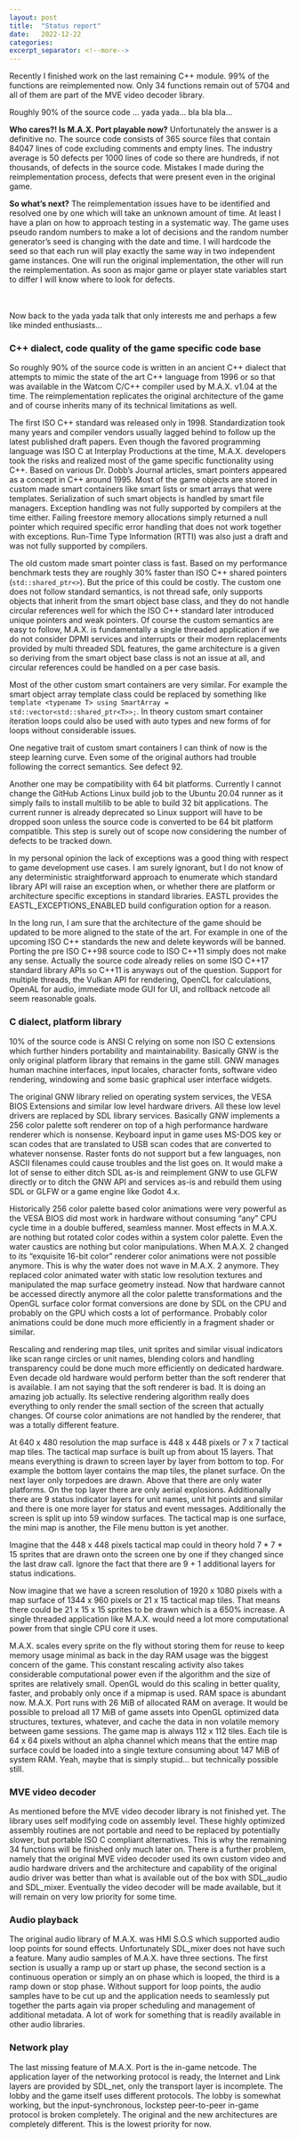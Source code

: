 ```yaml
---
layout: post
title:  "Status report"
date:   2022-12-22
categories:
excerpt_separator: <!--more-->
---
```

<!--more-->
Recently I finished work on the last remaining C++ module. 99% of the functions are reimplemented now. Only 34 functions remain out of 5704 and all of them are part of the MVE video decoder library.

Roughly 90% of the source code … yada yada… bla bla bla…

**Who cares?! Is M.A.X. Port playable now?** Unfortunately the answer is a definitive no. The source code consists of 365 source files that contain 84047 lines of code excluding comments and empty lines. The industry average is 50 defects per 1000 lines of code so there are hundreds, if not thousands, of defects in the source code. Mistakes I made during the reimplementation process, defects that were present even in the original game.

**So what’s next?** The reimplementation issues have to be identified and resolved one by one which will take an unknown amount of time. At least I have a plan on how to approach testing in a systematic way. The game uses pseudo random numbers to make a lot of decisions and the random number generator’s seed is changing with the date and time. I will hardcode the seed so that each run will play exactly the same way in two independent game instances. One will run the original implementation, the other will run the reimplementation. As soon as major game or player state variables start to differ I will know where to look for defects.
<br>
<br>
<br>

Now back to the yada yada talk that only interests me and perhaps a few like minded enthusiasts…

### **C++ dialect, code quality of the game specific code base**

So roughly 90% of the source code is written in an ancient C++ dialect that attempts to mimic the state of the art C++ language from 1996 or so that was available in the Watcom C/C++ compiler used by M.A.X. v1.04 at the time. The reimplementation replicates the original architecture of the game and of course inherits many of its technical limitations as well.

The first ISO C++ standard was released only in 1998. Standardization took many years and compiler vendors usually lagged behind to follow up the latest published draft papers. Even though the favored programming language was ISO C at Interplay Productions at the time, M.A.X. developers took the risks and realized most of the game specific functionality using C++. Based on various Dr. Dobb’s Journal articles, smart pointers appeared as a concept in C++ around 1995. Most of the game objects are stored in custom made smart containers like smart lists or smart arrays that were templates. Serialization of such smart objects is handled by smart file managers. Exception handling was not fully supported by compilers at the time either. Failing freestore memory allocations simply returned a null pointer which required specific error handling that does not work together with exceptions. Run-Time Type Information (RTTI) was also just a draft and was not fully supported by compilers.

The old custom made smart pointer class is fast. Based on my performance benchmark tests they are roughly 30% faster than ISO C++ shared pointers (`std::shared_ptr<>`). But the price of this could be costly. The custom one does not follow standard semantics, is not thread safe, only supports objects that inherit from the smart object base class, and they do not handle circular references well for which the ISO C++ standard later introduced unique pointers and weak pointers. Of course the custom semantics are easy to follow, M.A.X. is fundamentally a single threaded application if we do not consider DPMI services and interrupts or their modern replacements provided by multi threaded SDL features, the game architecture is a given so deriving from the smart object base class is not an issue at all, and circular references could be handled on a per case basis.

Most of the other custom smart containers are very similar. For example the smart object array template class could be replaced by something like `template <typename T> using SmartArray = std::vector<std::shared_ptr<T>>;`. In theory custom smart container iteration loops could also be used with auto types and new forms of for loops without considerable issues.

One negative trait of custom smart containers I can think of now is the steep learning curve. Even some of the original authors had trouble following the correct semantics. See defect 92.

Another one may be compatibility with 64 bit platforms. Currently I cannot change the GitHub Actions Linux build job to the Ubuntu 20.04 runner as it simply fails to install multilib to be able to build 32 bit applications. The current runner is already deprecated so Linux support will have to be dropped soon unless the source code is converted to be 64 bit platform compatible. This step is surely out of scope now considering the number of defects to be tracked down.

In my personal opinion the lack of exceptions was a good thing with respect to game development use cases. I am surely ignorant, but I do not know of any deterministic straightforward approach to enumerate which standard library API will raise an exception when, or whether there are platform or architecture specific exceptions in standard libraries. EASTL provides the EASTL_EXCEPTIONS_ENABLED build configuration option for a reason.

In the long run, I am sure that the architecture of the game should be updated to be more aligned to the state of the art. For example in one of the upcoming ISO C++ standards the new and delete keywords will be banned. Porting the pre ISO C++98 source code to ISO C++11 simply does not make any sense. Actually the source code already relies on some ISO C++17 standard library APIs so C++11 is anyways out of the question. Support for multiple threads, the Vulkan API for rendering, OpenCL for calculations, OpenAL for audio, immediate mode GUI for UI, and rollback netcode all seem reasonable goals.

### **C dialect, platform library**
10% of the source code is ANSI C relying on some non ISO C extensions which further hinders portability and maintainability. Basically GNW is the only original platform library that remains in the game still. GNW manages human machine interfaces, input locales, character fonts, software video rendering, windowing and some basic graphical user interface widgets.

The original GNW library relied on operating system services, the VESA BIOS Extensions and similar low level hardware drivers. All these low level drivers are replaced by SDL library services. Basically GNW implements a 256 color palette soft renderer on top of a high performance hardware renderer which is nonsense. Keyboard input in game uses MS-DOS key or scan codes that are translated to USB scan codes that are converted to whatever nonsense. Raster fonts do not support but a few languages, non ASCII filenames could cause troubles and the list goes on.
It would make a lot of sense to either ditch SDL as-is and reimplement GNW to use GLFW directly or to ditch the GNW API and services as-is and rebuild them using SDL or GLFW or a game engine like Godot 4.x.

Historically 256 color palette based color animations were very powerful as the VESA BIOS did most work in hardware without consuming “any” CPU cycle time in a double buffered, seamless manner. Most effects in M.A.X. are nothing but rotated color codes within a system color palette. Even the water caustics are nothing but color manipulations. When M.A.X. 2 changed to its “exquisite 16-bit color” renderer color animations were not possible anymore. This is why the water does not wave in M.A.X. 2 anymore. They replaced color animated water with static low resolution textures and manipulated the map surface geometry instead. Now that hardware cannot be accessed directly anymore all the color palette transformations and the OpenGL surface color format conversions are done by SDL on the CPU and probably on the GPU which costs a lot of performance. Probably color animations could be done much more efficiently in a fragment shader or similar.

Rescaling and rendering map tiles, unit sprites and similar visual indicators like scan range circles or unit names, blending colors and handling transparency could be done much more efficiently on dedicated hardware. Even decade old hardware would perform better than the soft renderer that is available. I am not saying that the soft renderer is bad. It is doing an amazing job actually. Its selective rendering algorithm really does everything to only render the small section of the screen that actually changes. Of course color animations are not handled by the renderer, that was a totally different feature.

At 640 x 480 resolution the map surface is 448 x 448 pixels or 7 x 7 tactical map tiles. The tactical map surface is built up from about 15 layers. That means everything is drawn to screen layer by layer from bottom to top. For example the bottom layer contains the map tiles, the planet surface. On the next layer only torpedoes are drawn. Above that there are only water platforms. On the top layer there are only aerial explosions. Additionally there are 9 status indicator layers for unit names, unit hit points and similar and there is one more layer for status and event messages. Additionally the screen is split up into 59 window surfaces. The tactical map is one surface, the mini map is another, the File menu button is yet another.

Imagine that the 448 x 448 pixels tactical map could in theory hold 7 * 7 * 15 sprites that are drawn onto the screen one by one if they changed since the last draw call. Ignore the fact that there are 9 + 1 additional layers for status indications.

Now imagine that we have a screen resolution of 1920 x 1080 pixels with a map surface of 1344 x 960 pixels or 21 x 15 tactical map tiles. That means there could be 21 x 15 x 15 sprites to be drawn which is a 650% increase. A single threaded application like M.A.X. would need a lot more computational power from that single CPU core it uses.

M.A.X. scales every sprite on the fly without storing them for reuse to keep memory usage minimal as back in the day RAM usage was the biggest concern of the game. This constant rescaling activity also takes considerable computational power even if the algorithm and the size of sprites are relatively small. OpenGL would do this scaling in better quality, faster, and probably only once if a mipmap is used. RAM space is abundant now. M.A.X. Port runs with 26 MiB of allocated RAM on average. It would be possible to preload all 17 MiB of game assets into OpenGL optimized data structures, textures, whatever, and cache the data in non volatile memory between game sessions. The game map is always 112 x 112 tiles. Each tile is 64 x 64 pixels without an alpha channel which means that the entire map surface could be loaded into a single texture consuming about 147 MiB of system RAM. Yeah, maybe that is simply stupid… but technically possible still.

### **MVE video decoder**
As mentioned before the MVE video decoder library is not finished yet. The library uses self modifying code on assembly level. These highly optimized assembly routines are not portable and need to be replaced by potentially slower, but portable ISO C compliant alternatives. This is why the remaining 34 functions will be finished only much later on. There is a further problem, namely that the original MVE video decoder used its own custom video and audio hardware drivers and the architecture and capability of the original audio driver was better than what is available out of the box with SDL_audio and SDL_mixer. Eventually the video decoder will be made available, but it will remain on very low priority for some time.

### **Audio playback**
The original audio library of M.A.X. was HMI S.O.S which supported audio loop points for sound effects. Unfortunately SDL_mixer does not have such a feature. Many audio samples of M.A.X. have three sections. The first section is usually a ramp up or start up phase, the second section is a continuous operation or simply an on phase which is looped, the third is a ramp down or stop phase. Without support for loop points, the audio samples have to be cut up and the application needs to seamlessly put together the parts again via proper scheduling and management of additional metadata. A lot of work for something that is readily available in other audio libraries.

### **Network play**
The last missing feature of M.A.X. Port is the in-game netcode. The application layer of the networking protocol is ready, the Internet and Link layers are provided by SDL_net, only the transport layer is incomplete. The lobby and the game itself uses different protocols. The lobby is somewhat working, but the input-synchronous, lockstep peer-to-peer in-game protocol is broken completely. The original and the new architectures are completely different. This is the lowest priority for now.
